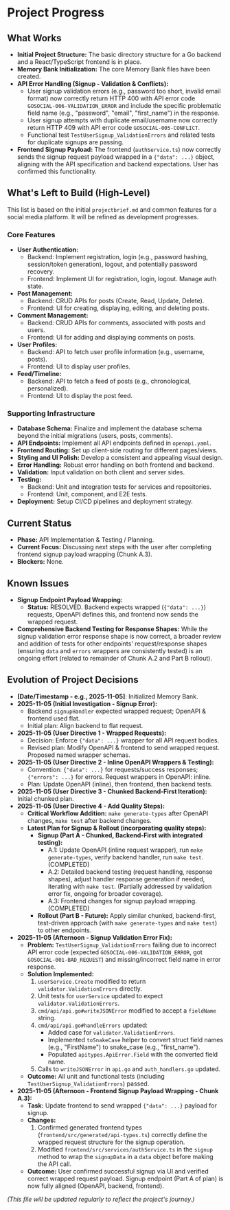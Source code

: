 # Project Progress

## What Works

- **Initial Project Structure:** The basic directory structure for a Go backend and a React/TypeScript frontend is in place.
- **Memory Bank Initialization:** The core Memory Bank files have been created.
- **API Error Handling (Signup - Validation & Conflicts):**
    - User signup validation errors (e.g., password too short, invalid email format) now correctly return HTTP 400 with API error code `GOSOCIAL-006-VALIDATION_ERROR` and include the specific problematic field name (e.g., "password", "email", "first_name") in the response.
    - User signup attempts with duplicate email/username now correctly return HTTP 409 with API error code `GOSOCIAL-005-CONFLICT`.
    - Functional test `TestUserSignup_ValidationErrors` and related tests for duplicate signups are passing.
- **Frontend Signup Payload:** The frontend (`authService.ts`) now correctly sends the signup request payload wrapped in a `{"data": ...}` object, aligning with the API specification and backend expectations. User has confirmed this functionality.

## What's Left to Build (High-Level)

This list is based on the initial `projectbrief.md` and common features for a social media platform. It will be refined as development progresses.

### Core Features
- **User Authentication:**
    - Backend: Implement registration, login (e.g., password hashing, session/token generation), logout, and potentially password recovery.
    - Frontend: Implement UI for registration, login, logout. Manage auth state.
- **Post Management:**
    - Backend: CRUD APIs for posts (Create, Read, Update, Delete).
    - Frontend: UI for creating, displaying, editing, and deleting posts.
- **Comment Management:**
    - Backend: CRUD APIs for comments, associated with posts and users.
    - Frontend: UI for adding and displaying comments on posts.
- **User Profiles:**
    - Backend: API to fetch user profile information (e.g., username, posts).
    - Frontend: UI to display user profiles.
- **Feed/Timeline:**
    - Backend: API to fetch a feed of posts (e.g., chronological, personalized).
    - Frontend: UI to display the post feed.

### Supporting Infrastructure
- **Database Schema:** Finalize and implement the database schema beyond the initial migrations (users, posts, comments).
- **API Endpoints:** Implement all API endpoints defined in `openapi.yaml`.
- **Frontend Routing:** Set up client-side routing for different pages/views.
- **Styling and UI Polish:** Develop a consistent and appealing visual design.
- **Error Handling:** Robust error handling on both frontend and backend.
- **Validation:** Input validation on both client and server sides.
- **Testing:**
    - Backend: Unit and integration tests for services and repositories.
    - Frontend: Unit, component, and E2E tests.
- **Deployment:** Setup CI/CD pipelines and deployment strategy.

## Current Status

- **Phase:** API Implementation & Testing / Planning.
- **Current Focus:** Discussing next steps with the user after completing frontend signup payload wrapping (Chunk A.3).
- **Blockers:** None.

## Known Issues

- **Signup Endpoint Payload Wrapping:**
    - **Status:** RESOLVED. Backend expects wrapped (`{"data": ...}`) requests, OpenAPI defines this, and frontend now sends the wrapped request.
- **Comprehensive Backend Testing for Response Shapes:** While the signup validation error response shape is now correct, a broader review and addition of tests for other endpoints' request/response shapes (ensuring `data` and `errors` wrappers are consistently tested) is an ongoing effort (related to remainder of Chunk A.2 and Part B rollout).

## Evolution of Project Decisions

- **[Date/Timestamp - e.g., 2025-11-05]**: Initialized Memory Bank.
- **2025-11-05 (Initial Investigation - Signup Error):**
    - Backend `signupHandler` expected wrapped request; OpenAPI & frontend used flat.
    - Initial plan: Align backend to flat request.
- **2025-11-05 (User Directive 1 - Wrapped Requests):**
    - Decision: Enforce `{"data": ...}` wrapper for all API request bodies.
    - Revised plan: Modify OpenAPI & frontend to send wrapped request. Proposed named wrapper schemas.
- **2025-11-05 (User Directive 2 - Inline OpenAPI Wrappers & Testing):**
    - Convention: `{"data": ...}` for requests/success responses; `{"errors": ...}` for errors. Request wrappers in OpenAPI: inline.
    - Plan: Update OpenAPI (inline), then frontend, then backend tests.
- **2025-11-05 (User Directive 3 - Chunked Backend-First Iteration):** Initial chunked plan.
- **2025-11-05 (User Directive 4 - Add Quality Steps):**
    - **Critical Workflow Addition:** `make generate-types` after OpenAPI changes, `make test` after backend changes.
    - **Latest Plan for Signup & Rollout (incorporating quality steps):**
        - **Signup (Part A - Chunked, Backend-First with integrated testing):**
            - A.1: Update OpenAPI (inline request wrapper), run `make generate-types`, verify backend handler, run `make test`. (COMPLETED)
            - A.2: Detailed backend testing (request handling, response shapes), adjust handler response generation if needed, iterating with `make test`. (Partially addressed by validation error fix, ongoing for broader coverage).
            - A.3: Frontend changes for signup payload wrapping. (COMPLETED)
        - **Rollout (Part B - Future):** Apply similar chunked, backend-first, test-driven approach (with `make generate-types` and `make test`) to other endpoints.
- **2025-11-05 (Afternoon - Signup Validation Error Fix):**
    - **Problem:** `TestUserSignup_ValidationErrors` failing due to incorrect API error code (expected `GOSOCIAL-006-VALIDATION_ERROR`, got `GOSOCIAL-001-BAD_REQUEST`) and missing/incorrect field name in error response.
    - **Solution Implemented:**
        1.  `userService.Create` modified to return `validator.ValidationErrors` directly.
        2.  Unit tests for `userService` updated to expect `validator.ValidationErrors`.
        3.  `cmd/api/api.go#writeJSONError` modified to accept a `fieldName` string.
        4.  `cmd/api/api.go#handleErrors` updated:
            - Added case for `validator.ValidationErrors`.
            - Implemented `toSnakeCase` helper to convert struct field names (e.g., "FirstName") to snake_case (e.g., "first_name").
            - Populated `apitypes.ApiError.Field` with the converted field name.
        5.  Calls to `writeJSONError` in `api.go` and `auth_handlers.go` updated.
    - **Outcome:** All unit and functional tests (including `TestUserSignup_ValidationErrors`) passed.
- **2025-11-05 (Afternoon - Frontend Signup Payload Wrapping - Chunk A.3):**
    - **Task:** Update frontend to send wrapped `{"data": ...}` payload for signup.
    - **Changes:**
        1.  Confirmed generated frontend types (`frontend/src/generated/api-types.ts`) correctly define the wrapped request structure for the signup operation.
        2.  Modified `frontend/src/services/authService.ts` in the `signup` method to wrap the `signupData` in a `data` object before making the API call.
    - **Outcome:** User confirmed successful signup via UI and verified correct wrapped request payload. Signup endpoint (Part A of plan) is now fully aligned (OpenAPI, backend, frontend).

*(This file will be updated regularly to reflect the project's journey.)*

